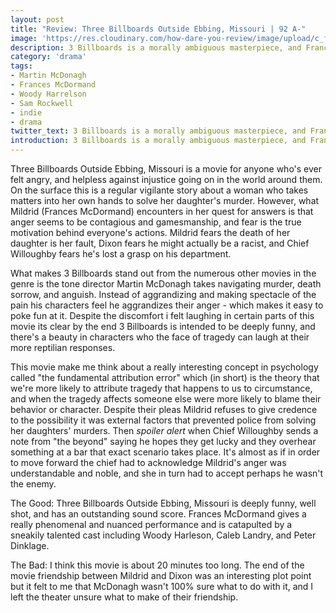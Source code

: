 ```yaml
---
layout: post
title: "Review: Three Billboards Outside Ebbing, Missouri | 92 A-"
image: 'https://res.cloudinary.com/how-dare-you-review/image/upload/c_fill,h_399,w_760/v1528918796/billbs.jpg'
description: 3 Billboards is a morally ambiguous masterpiece, and Frances McDormand's performance is legendary.    
category: 'drama'
tags: 
- Martin McDonagh
- Frances McDormand
- Woody Harrelson
- Sam Rockwell 
- indie
- drama
twitter_text: 3 Billboards is a morally ambiguous masterpiece, and Frances McDormand's performance is legendary.
introduction: 3 Billboards is a morally ambiguous masterpiece, and Frances McDormand's performance is legendary.
---
```


Three Billboards Outside Ebbing, Missouri is a movie for anyone who's ever felt angry, and helpless against injustice going on in the world around them. On the surface this is a regular vigilante story about a woman who takes matters into her own hands to solve her daughter's murder. However, what Mildrid (Frances McDormand) encounters in her quest for answers is that anger seems to be contagious and gamesmanship, and fear is the true motivation behind everyone's actions. Mildrid fears the death of her daughter is her fault, Dixon fears he might actually be a racist, and Chief Willoughby fears he's lost a grasp on his department.

What makes 3 Billboards stand out from the numerous other movies in the genre is the tone director Martin McDonagh takes navigating murder, death sorrow, and anguish. Instead of aggrandizing and making spectacle of the pain his characters feel he aggrandizes their anger - which makes it easy to poke fun at it. Despite the discomfort i felt laughing in certain parts of this movie its clear by the end 3 Billboards is intended to be deeply funny, and there's a beauty in characters who the face of tragedy can laugh at their more reptilian responses.

This movie make me think about a really interesting concept in psychology called "the fundamental attribution error" which (in short) is the theory that we're more likely to attribute tragedy that happens to us to circumstance, and when the tragedy affects someone else were more likely to blame their behavior or character. Despite their pleas Mildrid refuses to give credence to the possibility it was external factors that prevented police from solving her daughters' murders. Then *spoiler alert* when Chief Willoughby sends a note from "the beyond" saying he hopes they get lucky and they overhear something at a bar that exact scenario takes place. It's almost as if in order to move forward the chief had to acknowledge Mildrid's anger was understandable and noble, and she in turn had to accept perhaps he wasn't the enemy.

The Good: Three Billboards Outside Ebbing, Missouri is deeply funny, well shot, and has an outstanding sound score. Frances McDormand gives a really phenomenal and nuanced performance and is catapulted by a sneakily talented cast including Woody Harleson, Caleb Landry, and Peter Dinklage.

The Bad: I think this movie is about 20 minutes too long. The end of the movie friendship between Mildrid and Dixon was an interesting plot point but it felt to me that McDonagh wasn't 100% sure what to do with it, and I left the theater unsure what to make of their friendship.
